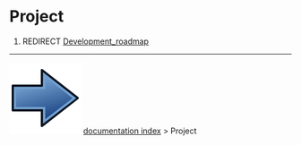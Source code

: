 # Project
1.  REDIRECT [Development_roadmap](Development_roadmap.md)



---
![](images/Button_right.svg) [documentation index](../README.md) > Project
